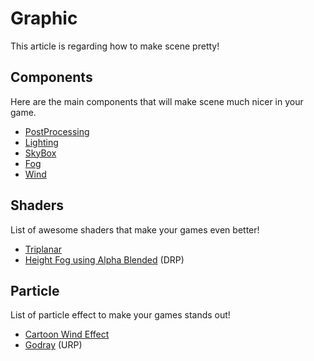 # Graphic

This article is regarding how to make scene pretty!

## Components

Here are the main components that will make scene much nicer in your game.

- [PostProcessing]()
- [Lighting]()
- [SkyBox]()
- [Fog]()
- [Wind]()

## Shaders

List of awesome shaders that make your games even better!

- [Triplanar](https://www.youtube.com/watch?v=eZqd68YaY2U&ab_channel=Unity)
- [Height Fog using Alpha Blended](https://gamedev.stackexchange.com/questions/143382/how-can-i-create-a-height-based-volumetric-fog) (DRP)

## Particle

List of particle effect to make your games stands out!

- [Cartoon Wind Effect](https://www.youtube.com/watch?v=Jj8UHGe5Aps&ab_channel=Hennejoe)
- [Godray](https://www.youtube.com/watch?v=kbsd6askiCY&ab_channel=SpeedTutor) (URP)
